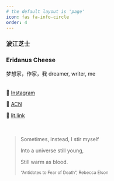 ```yaml
---
# the default layout is 'page'
icon: fas fa-info-circle
order: 4
---
```


### 波江芝士
### Eridanus Cheese

梦想家，作家，我
dreamer, writer, me  
<br>
<br>
🩵 [Instagram](https://instagram.com/eridanus_23/)  

🩵 [ACN](https://anilist.co/user/muuuChiyo/)  

🩵 [lit.link](https://lit.link/en/eridanus/)  
<br>
<br>
> Sometimes, instead, I stir myself  
> 
> Into a universe still young,  
> 
> Still warm as blood.  
> 
> <small>“Antidotes to Fear of Death”, Rebecca Elson</small>
